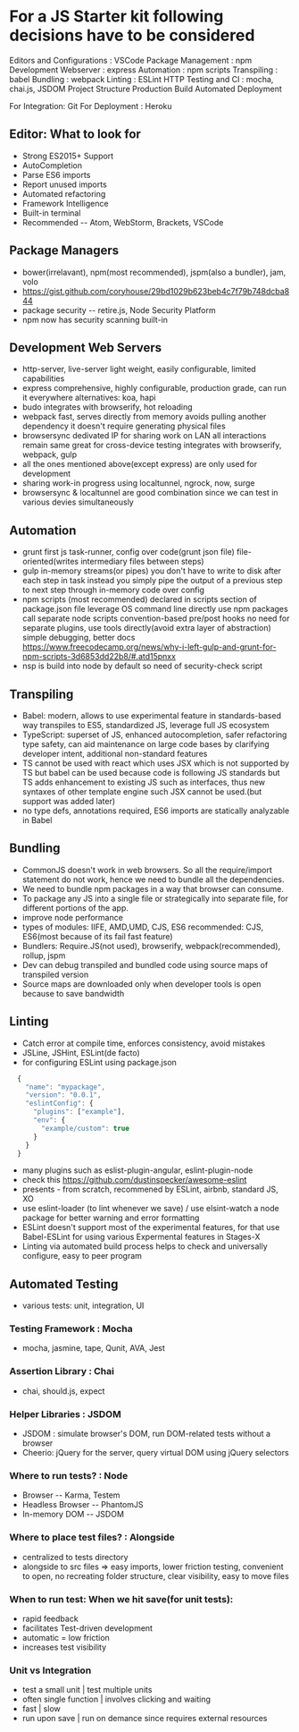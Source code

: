 # For a JS Starter kit following decisions have to be considered

Editors and Configurations : VSCode
Package Management : npm
Development Webserver : express
Automation : npm scripts
Transpiling : babel
Bundling : webpack
Linting : ESLint
HTTP
Testing and CI : mocha, chai.js, JSDOM
Project Structure
Production Build
Automated Deployment

For Integration: Git
For Deployment : Heroku

## Editor: What to look for
- Strong ES2015+ Support
- AutoCompletion
- Parse ES6 imports
- Report unused imports
- Automated refactoring
- Framework Intelligence
- Built-in terminal
- Recommended -- Atom, WebStorm, Brackets, VSCode

## Package Managers
- bower(irrelavant), npm(most recommended), jspm(also a bundler), jam, volo
- https://gist.github.com/coryhouse/29bd1029b623beb4c7f79b748dcba844
- package security -- retire.js, Node Security Platform
- npm now has security scanning built-in

## Development Web Servers
- http-server, live-server
    light weight, easily configurable, limited capabilities
- express
    comprehensive, highly configurable, production grade, can run it
    everywhere
    alternatives: koa, hapi
- budo
    integrates with browserify, hot reloading
- webpack
    fast, serves directly from memory
    avoids pulling another dependency
    it doesn't require generating physical files
- browsersync
    dedivated IP for sharing work on LAN
    all interactions remain same
    great for cross-device testing
    integrates with browserify, webpack, gulp
- all the ones mentioned above(except express) are only used for development
- sharing work-in progress using localtunnel, ngrock, now, surge
- browsersync & localtunnel are good combination since we can test in various
    devies simultaneously

## Automation
- grunt
    first js task-runner, config over code(grunt json file)
    file-oriented(writes intermediary files between steps)
- gulp
    in-memory streams(or pipes)
    you don't have to write to disk after each step in task
    instead you simply pipe the output of a previous step to
    next step through in-memory
    code over config
- npm scripts (most recommended)
    declared in scripts section of package.json file
    leverage OS command line
    directly use npm packages
    call separate node scripts
    convention-based pre/post hooks
    no need for separate plugins, use tools directly(avoid extra
    layer of abstraction)
    simple debugging, better docs
    https://www.freecodecamp.org/news/why-i-left-gulp-and-grunt-for-npm-scripts-3d6853dd22b8/#.atd15pnxx
- nsp is build into node by default so need of security-check script

## Transpiling
- Babel: modern, allows to use experimental feature in standards-based way
    transpiles to ES5, standardized JS, leverage full JS ecosystem
- TypeScript: superset of JS, enhanced autocompletion, safer refactoring
    type safety, can aid maintenance on large code bases by clarifying
    developer intent, additional non-standard features
- TS cannot be used with react which uses JSX which is not supported by 
    TS but babel can be used because code is following JS standards but
    TS adds enhancement to existing JS such as interfaces, thus new syntaxes
    of other template engine such JSX cannot be used.(but support was added later)
- no type defs, annotations required, ES6 imports are statically analyzable in Babel

## Bundling
- CommonJS doesn't work in web browsers. So all the require/import 
    statement do not work, hence we need to bundle all the dependencies.
- We need to bundle npm packages in a way that browser can consume.
- To package any JS into a single file or strategically into separate
    file, for different portions of the app.
- improve node performance
- types of modules: IIFE, AMD,UMD, CJS, ES6
    recommended: CJS, ES6(most because of its fail fast feature)
- Bundlers: Require.JS(not used), browserify, webpack(recommended), rollup, jspm
- Dev can debug transpiled and bundled code using source maps of 
    transpiled version
- Source maps are downloaded only when developer tools is open because
    to save bandwidth

## Linting
- Catch error at compile time, enforces consistency, avoid mistakes
- JSLine, JSHint, ESLint(de facto)
- for configuring ESLint using package.json
```javascript
  {
    "name": "mypackage",
    "version": "0.0.1",
    "eslintConfig": {
      "plugins": ["example"],
      "env": {
        "example/custom": true
      }
    }
  }
  ```
- many plugins such as eslist-plugin-angular, eslint-plugin-node
- check this https://github.com/dustinspecker/awesome-eslint
- presents - from scratch, recommened by ESLint, airbnb, standard JS, XO
- use eslint-loader (to lint whenever we save) / use elsint-watch a
    node package for better warning and error formatting
- ESLint doesn't support most of the experimental features, for that
    use Babel-ESLint for using various Expermental features in Stages-X
- Linting via automated build process helps to check and universally
    configure, easy to peer program

## Automated Testing
- various tests: unit, integration, UI
### Testing Framework : Mocha
- mocha, jasmine, tape, Qunit, AVA, Jest
### Assertion Library : Chai
- chai, should.js, expect
### Helper Libraries : JSDOM
- JSDOM : simulate browser's DOM, run DOM-related tests
    without a browser
- Cheerio: jQuery for the server, query virtual DOM using
    jQuery selectors
### Where to run tests? : Node
- Browser -- Karma, Testem
- Headless Browser -- PhantomJS
- In-memory DOM -- JSDOM
### Where to place test files? : Alongside
- centralized to tests directory
- alongside to src files => easy imports, lower friction testing, 
    convenient to open, no recreating folder structure,
    clear visibility, easy to move files
### When to run test: When we hit save(for unit tests):
- rapid feedback 
- facilitates Test-driven development
- automatic = low friction
- increases test visibility
### Unit vs Integration
- test a small unit | test multiple units
- often single function | involves clicking and waiting
- fast | slow
- run upon save | run on demance since requires external resources

